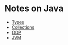 # Notes on Java

* [Types](./notes/types.md)
* [Collections](./notes/collections.md)
* [OOP](./notes/oop.md)
* [JVM](./notes/jvm.md)